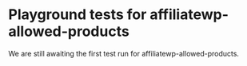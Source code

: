 # Playground tests for affiliatewp-allowed-products
We are still awaiting the first test run for affiliatewp-allowed-products.

